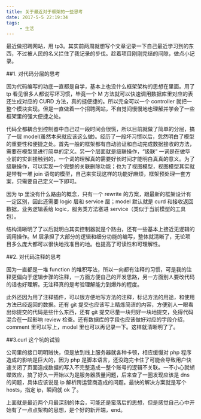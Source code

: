 ```yaml
---
title: 关于最近对于框架的一些思考
date: 2017-5-5 22:19:34
tags:
	 - 生活
---
```


最近做招聘网站，用 tp3。其实前两周就想写个文章记录一下自己最近学习到的东西，不过被人民的名义拦住了我记录的步伐。趁着项目刚刚完结的间隙，做点小记录。

##1. 对代码分层的思考

因为代码编写的功底一直都是自学，基本上也没什么框架架构的思想在里面。用了 tp 看见很多人都说写坏习惯，毕竟一个 M 方法就可以快速调用数据库里对应的表还生成对应的 CURD 方法，真的挺便捷的。所以完全可以一个 controller 就把一整个模块实现。但是一直做着一个招聘网站，不自觉间慢慢地也理解并学会了一些框架里的强大便捷之处。

代码全都耦合到控制器中自己过一段时间会很慌，所以目前就做了简单的分层，搞了一层 model(虽然本来就应该这么做)。经历了一段坏习惯以后，忽然明白了模型的重要性和便捷之处。首先一般的框架都有自动验证和自动完成数据接收的方法，需要在模型里进行简单的定义。另一个层面就是级联操作，“级联” 一词是在做毕业前的实训接触到的，一个词的理解真的需要好长时间才能明白真真的意义。为了级联操作，可以实现一个完整的关联删除功能；也为了视图模型，视图模型其实就是带有一堆 join 语句的模型，自己来实现这样的功能好麻烦，框架预处理一套方案，只需要自己定义一下即可。

因为 tp 里没有什么路由的概念，只有一个 rewrite 的方案，跟最新的框架设计有一定区别，因此还需要 logic 层和 service 层；model 默认就是 curd 和接收返回数据，业务逻辑丢给 logic，服务类方法塞进 service（类似于当前模型的工具包）。

结构清晰明了了以后就明白其实控制器就是个路由，还有一些基本上接近无逻辑的调用操作。M 层承担了大部分的逻辑和细分功能的编写，整体就清晰了，无论项目多么庞大都可以很快地找准目的地。也提高了可读性和可理解性。

##2. 对代码注释的思考

因为一直都是一堆 function 的堆积写法，所以一向都有注释的习惯，可是我的注释更偏向于逻辑步骤的注释，一方面方便自己的开发思路，另一方面别人要改代码的话也好理解。无注释真的是考验理解能力到爆炸的程度。

此外还因为用了注释插件，可以很方便地写方法的注释，标记方法的用途，和使用方法已经返回的数据。还有 git 提交也应该写上精炼简洁的内容，方便别人一眼看出你提交的代码是些什么东西，还有 git 提交尽量一块归好一块地提交，免得代码混合在一起影响 review 检查。还有数据库的字段也应该做好对应的字段介绍，comment 里可以写上，model 里也可以再记录一下。这样就清晰明了了。

##3.curl 这个坑的试验

公司里的接口明明贼快，但是放到线上服务器就各种卡顿，相应缓慢对 php 程序造成的影响是巨大的，因为 php 是脚本语言，还没跑完卡住了可能会导致用户快速关闭了页面造成数据的写入不完整造成一整个账号的逻辑不关联。一不小心就蝴蝶效应，搞了好久一开始以为是服务器质量问题，后来查了一圈发现应该是 dns 的问题，具体应该说是 ip 解析跨运营商造成的问题。最快的解决方案就是写个 hosts，指定 ip，瞬间就 ok 了。

上面就是最近两个月最深刻的体会，可能还是蛮落后的思想，但是感觉自己心中开始有了一点点架构的思想，是个好的新开端，end。